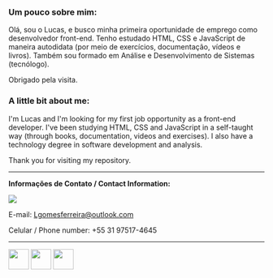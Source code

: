 ### Um pouco sobre mim:

Olá, sou o Lucas, e busco minha primeira oportunidade de emprego como desenvolvedor front-end. Tenho estudado HTML, CSS e JavaScript de maneira autodidata (por meio de exercícios, documentação, vídeos e livros). Também sou formado em Análise e Desenvolvimento de Sistemas (tecnólogo). 

Obrigado pela visita.

### A little bit about me:

I'm Lucas and I'm looking for my first job opportunity as a front-end developer. I've been studying HTML, CSS and JavaScript in a self-taught way (through books, documentation, videos and exercises). I also have a technology degree in software development and analysis.

Thank you for visiting my repository. 




---

<strong>Informações de Contato / Contact Information:</strong>

<a href="https://www.linkedin.com/in/lucasgomesit/"><img src="https://img.shields.io/badge/LinkedIn-0077B5?style=for-the-badge&logo=linkedin&logoColor=white"></img></a> 

E-mail: Lgomesferreira@outlook.com 

Celular / Phone number: +55 31 97517-4645

---

<img src="https://cdn.jsdelivr.net/gh/devicons/devicon/icons/html5/html5-plain-wordmark.svg" height="40px" width="40px"></img>
<img src="https://cdn.jsdelivr.net/gh/devicons/devicon/icons/css3/css3-plain-wordmark.svg" height="40px" width="40px" />
<img src="https://cdn.jsdelivr.net/gh/devicons/devicon/icons/javascript/javascript-original.svg" height="40px" width="40px" />

<!--
**lucasgomesit/lucasgomesit** is a ✨ _special_ ✨ repository because its `README.md` (this file) appears on your GitHub profile.

Here are some ideas to get you started:

- 🔭 I’m currently working on ...
- 🌱 I’m currently learning ...
- 👯 I’m looking to collaborate on ...
- 🤔 I’m looking for help with ...
- 💬 Ask me about ...
- 📫 How to reach me: ...
- 😄 Pronouns: ...
- ⚡ Fun fact: ...
-->







